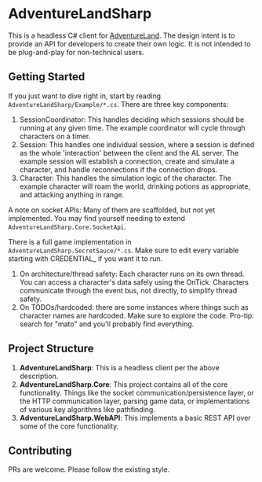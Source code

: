 # AdventureLandSharp

This is a headless C# client for [AdventureLand](https://adventure.land/). The design intent is to provide an API for developers to create their own logic. It is not intended to be plug-and-play for non-technical users.

## Getting Started

If you just want to dive right in, start by reading `AdventureLandSharp/Example/*.cs`. There are three key components:

1. SessionCoordinator: This handles deciding which sessions should be running at any given time. The example coordinator will cycle through characters on a timer.
2. Session: This handles one individual session, where a session is defined as the whole 'interaction' between the client and the AL server. The example session will establish a connection, create and simulate a character, and handle reconnections if the connection drops.
3. Character: This handles the simulation logic of the character. The example character will roam the world, drinking potions as appropriate, and attacking anything in range.

A note on socket APIs: Many of them are scaffolded, but not yet implemented. You may find yourself needing to extend `AdventureLandSharp.Core.SocketApi`.

There is a full game implementation in `AdventureLandSharp.SecretSauce/*.cs`. Make sure to edit every variable starting with CREDENTIAL_ if you want it to run.

1. On architecture/thread safety: Each character runs on its own thread. You can access a character's data safely using the OnTick. Characters communicate through the event bus, not directly, to simplify thread safety.
2. On TODOs/hardcoded: there are some instances where things such as character names are hardcoded. Make sure to explore the code. Pro-tip: search for "mato" and you'll probably find everything.

## Project Structure

1. **AdventureLandSharp**: This is a headless client per the above description.
2. **AdventureLandSharp.Core**: This project contains all of the core functionality. Things like the socket communication/persistence layer, or the HTTP communication layer, parsing game data, or implementations of various key algorithms like pathfinding.
3. **AdventureLandSharp.WebAPI**: This implements a basic REST API over some of the core functionality. 

## Contributing

PRs are welcome. Please follow the existing style.
